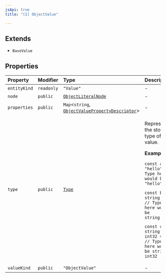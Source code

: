 ```yaml
---
jsApi: true
title: "[I] ObjectValue"

---
```

## Extends

- `BaseValue`

## Properties

| Property | Modifier | Type | Description | Overrides | Inherited from |
| :------ | :------ | :------ | :------ | :------ | :------ |
| `entityKind` | `readonly` | `"Value"` | - | `BaseValue.entityKind` | `BaseValue.entityKind` |
| `node` | `public` | [`ObjectLiteralNode`](ObjectLiteralNode.md) | - | - | - |
| `properties` | `public` | `Map`<`string`, [`ObjectValuePropertyDescriptor`](ObjectValuePropertyDescriptor.md)\> | - | - | - |
| `type` | `public` | [`Type`](../type-aliases/Type.md) | <p>Represent the storage type of a value.</p><p>**Example**</p><code>const a = "hello"; // Type here would be "hello"<p>const b: string = a;  // Type here would be string</p><p>const c: string \| int32 = b; // Type here would be string \| int32</p></code> | `BaseValue.type` | `BaseValue.type` |
| `valueKind` | `public` | `"ObjectValue"` | - | `BaseValue.valueKind` | `BaseValue.valueKind` |
